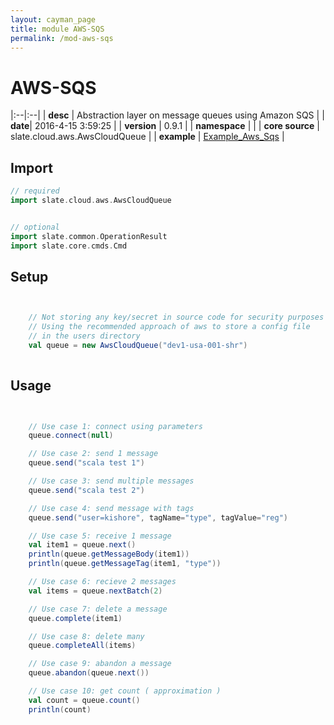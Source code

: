 ```yaml
---
layout: cayman_page
title: module AWS-SQS
permalink: /mod-aws-sqs
---
```


# AWS-SQS

|:--|:--|
| **desc** | Abstraction layer on message queues using Amazon SQS | 
| **date**| 2016-4-15 3:59:25 |
| **version** | 0.9.1  |
| **namespace** |   |
| **core source** | slate.cloud.aws.AwsCloudQueue  |
| **example** | [Example_Aws_Sqs](https://github.com/kishorereddy/blend-server/blob/master/src/apps/scala/slate-examples/src/main/scala/slate/examples/Example_Aws_Sqs.scala) |

## Import
```scala 
// required 
import slate.cloud.aws.AwsCloudQueue


// optional 
import slate.common.OperationResult
import slate.core.cmds.Cmd


```

## Setup
```scala


    // Not storing any key/secret in source code for security purposes
    // Using the recommended approach of aws to store a config file
    // in the users directory
    val queue = new AwsCloudQueue("dev1-usa-001-shr")
    

```

## Usage
```scala


    // Use case 1: connect using parameters
    queue.connect(null)

    // Use case 2: send 1 message
    queue.send("scala test 1")

    // Use case 3: send multiple messages
    queue.send("scala test 2")

    // Use case 4: send message with tags
    queue.send("user=kishore", tagName="type", tagValue="reg")

    // Use case 5: receive 1 message
    val item1 = queue.next()
    println(queue.getMessageBody(item1))
    println(queue.getMessageTag(item1, "type"))

    // Use case 6: recieve 2 messages
    val items = queue.nextBatch(2)

    // Use case 7: delete a message
    queue.complete(item1)

    // Use case 8: delete many
    queue.completeAll(items)

    // Use case 9: abandon a message
    queue.abandon(queue.next())

    // Use case 10: get count ( approximation )
    val count = queue.count()
    println(count)
    

```


